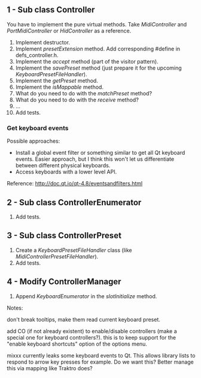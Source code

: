 ## 1 - Sub class Controller

You have to implement the pure virtual methods. Take *MidiController*
and *PortMidiController* or *HidController* as a reference.

1.  Implement destructor.
2.  Implement *presetExtension* method. Add corresponding \#define in
    defs\_controller.h.
3.  Implement the *accept* method (part of the visitor pattern).
4.  Implement the *savePreset* method (just prepare it for the upcoming
    *KeyboardPresetFileHandler*).
5.  Implement the *getPreset* method.
6.  Implement the *isMappable* method.
7.  What do you need to do with the *matchPreset* method?
8.  What do you need to do with the *receive* method?
9.  ...
10. Add tests.

### Get keyboard events

Possible approaches:

  - Install a global event filter or something similar to get all Qt
    keyboard events. Easier approach, but I think this won't let us
    differentiate between different physical keyboards.
  - Access keyboards with a lower level API.

Reference: <http://doc.qt.io/qt-4.8/eventsandfilters.html>

## 2 - Sub class ControllerEnumerator

1.  Add tests.

## 3 - Sub class ControllerPreset

1.  Create a *KeyboardPresetFileHandler* class (like
    *MidiControllerPresetFileHandler*).
2.  Add tests.

## 4 - Modify ControllerManager

1.  Append *KeyboardEnumerator* in the *slotInitialize* method.

Notes:

don't break tooltips, make them read current keyboard preset.

add CO (if not already existent) to enable/disable controllers (make a
special one for keyboard controllers?). this is to keep support for the
"enable keyboard shortcuts" option of the options menu.

mixxx currently leaks some keyboard events to Qt. This allows library
lists to respond to arrow key presses for example. Do we want this?
Better manage this via mapping like Traktro does?
